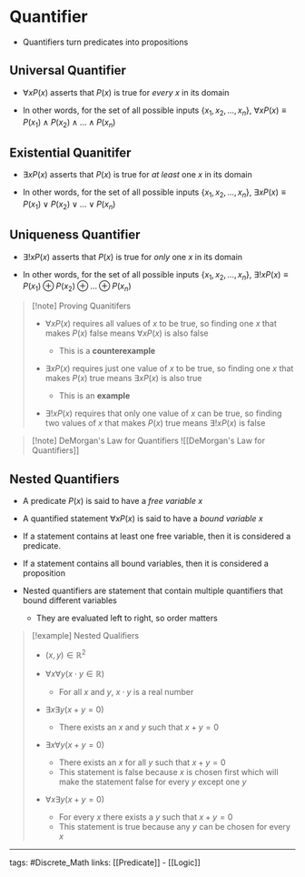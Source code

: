 # Quantifier
- Quantifiers turn predicates into propositions

## Universal Quantifier

- $\forall x P(x)$ asserts that $P(x)$ is true for *every* $x$ in its domain

- In other words, for the set of all possible inputs $\{x_{1}, x_{2}, ... , x_{n}\}$, $\forall x P(x) \equiv P(x_{1}) \land P(x_{2}) \land \ldots \land P(x_{n})$

## Existential Quanitifer

- $\exists x P(x)$ asserts that $P(x)$ is true for *at least* one $x$ in its domain

- In other words, for the set of all possible inputs $\{x_{1}, x_{2}, ... , x_{n}\}$, $\exists x P(x) \equiv P(x_{1}) \lor P(x_{2}) \lor \ldots \lor P(x_{n})$

## Uniqueness Quantifier
- $\exists! x P(x)$ asserts that $P(x)$ is true for *only* one $x$ in its domain

- In other words, for the set of all possible inputs $\{x_{1}, x_{2}, ... , x_{n}\}$, $\exists! x P(x) \equiv P(x_{1}) \oplus P(x_{2}) \oplus \ldots \oplus P(x_{n})$


>[!note] Proving Quanitifers
> 
> - $\forall x P(x)$ requires all values of $x$ to be true, so finding one $x$ that makes $P(x)$ false means $\forall x P(x)$ is also false
> 	- This is a **counterexample**
>
> - $\exists x P(x)$ requires just one value of $x$ to be true, so finding one $x$ that makes $P(x)$ true means $\exists x P(x)$ is also true
> 	- This is an **example**
>
> - $\exists! x P(x)$ requires that only one value of $x$ can be true, so finding two values of $x$ that makes $P(x)$ true means $\exists! x P(x)$ is false

>[!note] DeMorgan's Law for Quantifiers
> ![[DeMorgan's Law for Quantifiers]]


## Nested Quantifiers

- A predicate $P(x)$ is said to have a *free variable* $x$

- A quantified statement $\forall x P(x)$ is said to have a *bound variable* $x$

- If a statement contains at least one free variable, then it is considered a predicate.

- If a statement contains all bound variables, then it is considered a proposition

- Nested quantifiers are statement that contain multiple quantifiers that bound different variables
	- They are evaluated left to right, so order matters

> [!example] Nested Qualifiers
> - $(x,y) \in \mathbb{R}^{2}$
> - $\forall x \forall y (x \cdot y \in \mathbb{R})$
> 	- For all $x$ and $y$, $x \cdot y$ is a real number
>
> - $\exists x \exists y (x + y = 0)$
> 	- There exists an $x$ and $y$ such that $x + y = 0$
>
> - $\exists x \forall y (x + y = 0)$
> 	- There exists an $x$ for all $y$ such that $x + y = 0$
> 	- This statement is false because $x$ is chosen first which will make the statement false for every $y$ except one $y$
>
> - $\forall x \exists y (x + y = 0)$
> 	- For every $x$ there exists a $y$ such that $x + y = 0$
> 	- This statement is true because any $y$ can be chosen for every $x$ 

---
tags: #Discrete_Math
links: [[Predicate]] - [[Logic]]